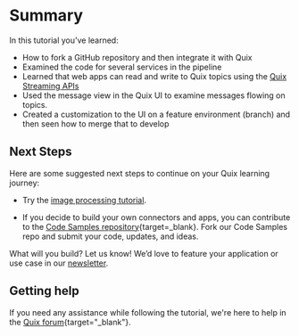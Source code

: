 # Summary

In this tutorial you've learned:

* How to fork a GitHub repository and then integrate it with Quix
* Examined the code for several services in the pipeline
* Learned that web apps can read and write to Quix topics using the [Quix Streaming APIs](../../../apis/intro.md)
* Used the message view in the Quix UI to examine messages flowing on topics.
* Created a customization to the UI on a feature environment (branch) and then seen how to merge that to develop

## Next Steps

Here are some suggested next steps to continue on your Quix learning journey:

* Try the [image processing tutorial](../image-processing/index.md).

* If you decide to build your own connectors and apps, you can contribute to the [Code Samples repository](https://github.com/quixio/quix-samples){target=_blank}. Fork our Code Samples repo and submit your code, updates, and ideas.

What will you build? Let us know! We’d love to feature your application or use case in our [newsletter](https://www.quix.io/community/).

## Getting help

If you need any assistance while following the tutorial, we're here to help in the [Quix forum](https://forum.quix.io/){target="_blank"}.
